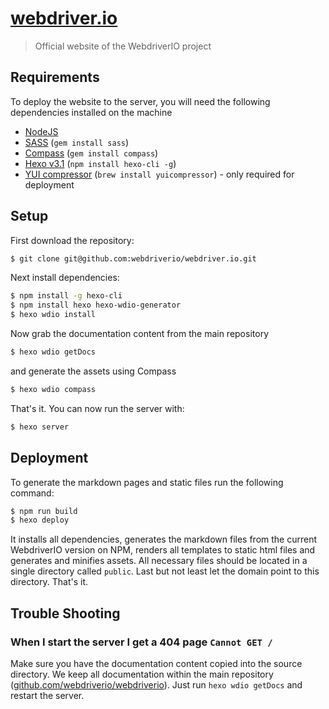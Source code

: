 [webdriver.io](http://webdriver.io)
===================================

> Official website of the WebdriverIO project

## Requirements

To deploy the website to the server, you will need the following dependencies installed on the machine

- [NodeJS](http://nodejs.org/download/)
- [SASS](http://sass-lang.com/install) (`gem install sass`)
- [Compass](http://compass-style.org/install/) (`gem install compass`)
- [Hexo v3.1](http://hexo.io/) (`npm install hexo-cli -g`)
- [YUI compressor](http://www.andrew-kirkpatrick.com/2013/06/yahoo-yui-compressor-on-mac-os-x-terminal/) (`brew install yuicompressor`) - only required for deployment

## Setup

First download the repository:

```sh
$ git clone git@github.com:webdriverio/webdriver.io.git
```

Next install dependencies:

```sh
$ npm install -g hexo-cli
$ npm install hexo hexo-wdio-generator
$ hexo wdio install
```

Now grab the documentation content from the main repository

```sh
$ hexo wdio getDocs
```

and generate the assets using Compass

```sh
$ hexo wdio compass
```

That's it. You can now run the server with:

```sh
$ hexo server
```

## Deployment

To generate the markdown pages and static files run the following command:

```sh
$ npm run build
$ hexo deploy
```

It installs all dependencies, generates the markdown files from the current WebdriverIO version on NPM, renders all templates
to static html files and generates and minifies assets. All necessary files should be located in a single directory called `public`.
Last but not least let the domain point to this directory. That's it.

## Trouble Shooting

### When I start the server I get a 404 page `Cannot GET /`
Make sure you have the documentation content copied into the source directory. We keep all documentation
within the main repository ([github.com/webdriverio/webdriverio](https://github.com/webdriverio/webdriverio/docs)). Just run `hexo wdio getDocs` and restart the server.
